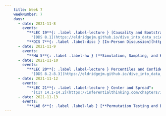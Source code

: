 ```yaml
---
    title: Week 7
    weekNumber: 7
    days:
      - date: 2021-11-8
        events:
          "**LEC 19**{: .label .label-lecture } [Causality and Bootstrapping](http://datahub.ucsd.edu/user-redirect/git-sync?repo=https://github.com/dsc-courses/dsc10-2021-fa&subPath=lectures/lec19/lecture.ipynb)":
            "[DDS 8.1](https://eldridgejm.github.io/dive_into_data_science/08-estimation/1_bootstrap.html), [CIT 12.2](https://inferentialthinking.com/chapters/12/2/Causality.html)"
          "**DIS 7**{: .label .label-disc } [In-Person Discussion](http://datahub.ucsd.edu/user-redirect/git-sync?repo=https://github.com/dsc-courses/dsc10-2021-fa&subPath=discussions/07-permutation_testing/discussion.ipynb)":
      - date: 2021-11-9
        events:
          "**HW 5**{: .label .label-hw } [**Simulation, Sampling, and Hypothesis Testing (due 11/9)**](http://datahub.ucsd.edu/user-redirect/git-sync?repo=https://github.com/dsc-courses/dsc10-2021-fa&subPath=homeworks/05-hypothesis/homework.ipynb)":
      - date: 2021-11-10
        events:
          "**LEC 20**{: .label .label-lecture } Percentiles and Confidence Intervals":
            "[DDS 8.2-8.3](https://eldridgejm.github.io/dive_into_data_science/08-estimation/2_confidence_intervals.html)"
      - date: 2021-11-12
        events:
          "**LEC 21**{: .label .label-lecture } Center and Spread":
            "[CIT 14.1-14.2](https://inferentialthinking.com/chapters/14/Why_the_Mean_Matters.html)"
      - date: 2021-11-13
        events:
          "**LAB 6**{: .label .label-lab } [**Permutation Testing and Bootstrapping (due 11/13)**](http://datahub.ucsd.edu/user-redirect/git-sync?repo=https://github.com/dsc-courses/dsc10-2021-fa&subPath=labs/06-resampling_and_the_bootstrap/lab.ipynb)":
---
```

